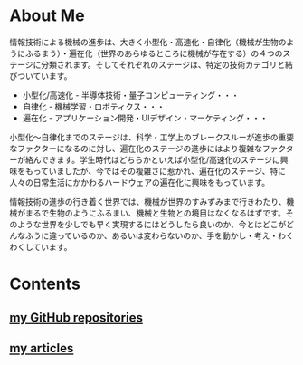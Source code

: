 # About Me
情報技術による機械の進歩は、大きく小型化・高速化・自律化（機械が生物のようにふるまう）・遍在化（世界のあらゆるところに機械が存在する）の４つのステージに分類されます。そしてそれぞれのステージは、特定の技術カテゴリと結びついています。

- 小型化/高速化 - 半導体技術・量子コンピューティング・・・
- 自律化 - 機械学習・ロボティクス・・・
- 遍在化 - アプリケーション開発・UIデザイン・マーケティング・・・

小型化〜自律化までのステージは、科学・工学上のブレークスルーが進歩の重要なファクターになるのに対し、遍在化のステージの進歩にはより複雑なファクターが絡んできます。学生時代はどちらかといえば小型化/高速化のステージに興味をもっていましたが、今ではその複雑さに惹かれ、遍在化のステージ、特に人々の日常生活にかかわるハードウェアの遍在化に興味をもっています。

情報技術の進歩の行き着く世界では、機械が世界のすみずみまで行きわたり、機械がまるで生物のようにふるまい、機械と生物との境目はなくなるはずです。そのような世界を少しでも早く実現するにはどうしたら良いのか、今とはどこがどんなふうに違っているのか、あるいは変わらないのか、手を動かし・考え・わくわくしています。

# Contents

## [my GitHub repositories](github_repositories)

## [my articles](article_contributions)
